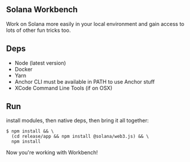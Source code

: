 ## Solana Workbench

Work on Solana more easily in your local environment and gain access to lots
of other fun tricks too.

## Deps

- Node (latest version)
- Docker
- Yarn
- Anchor CLI must be available in PATH to use Anchor stuff
- XCode Command Line Tools (if on OSX)

## Run

install modules, then native deps, then bring it all together:

```
$ npm install && \
  (cd release/app && npm install @solana/web3.js) && \
  npm install
```

Now you're working with Workbench!
